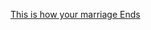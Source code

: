 [This is how your marriage Ends](https://www.amazon.com/This-Your-Marriage-Ends-Relationships-ebook/dp/B097RPC1SD)